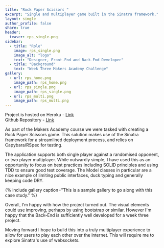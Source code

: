 ```yaml
---
title: "Rock Paper Scissors "
excerpt: "Single and multiplayer game built in the Sinatra framework."
layout: single
author_profile: false
share: true
header:
  teaser: rps_single.png
sidebar:
  - title: "Role"
    image: rps_single.png
    image_alt: "logo"
    text: "Designer, Front-End and Back-End Developer"
  - title: "Background"
    text: "Week Three Makers Academy Challenge"
gallery:
  - url: rps_home.png
    image_path: rps_home.png
  - url: rps_single.png
    image_path: rps_single.png
  - url: rps_multi.png
    image_path: rps_multi.png
---
```


Project is hosted on Heroku - [Link](https://stark-shelf-40156.herokuapp.com/)        
Github Repository - [Link](https://github.com/TomStuart92/rps-challenge)

As part of the Makers Academy course we were tasked with creating a Rock Paper Scissors game. This solution makes use of the Sinatra framework for a streamlined deployment process, and relies on Capybara/RSpec for testing.

The application supports both single player against a randomised opponent, or two player multiplayer. While outwardly simple, I have used this as an opportunity to focus on best practices including SOLID principles and using TDD to ensure good test coverage. The Model classes in particular are a nice example of limiting public interfaces, duck typing and generally keeping code DRY.

{% include gallery caption="This is a sample gallery to go along with this case study." %}

Overall, I'm happy with how the project turned out. The visual elements could use improving, perhaps by using bootstrap or similar. However I'm happy that the Back-End is sufficiently well developed for a week three project.

Moving forward I hope to build this into a truly multiplayer experience to allow for users to play each other over the internet. This will require me to explore Sinatra's use of websockets.
